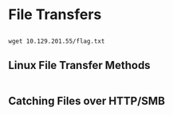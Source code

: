 # File Transfers

## 

```
wget 10.129.201.55/flag.txt
```


## Linux File Transfer Methods

```

```



## Catching Files over HTTP/SMB


```

```


